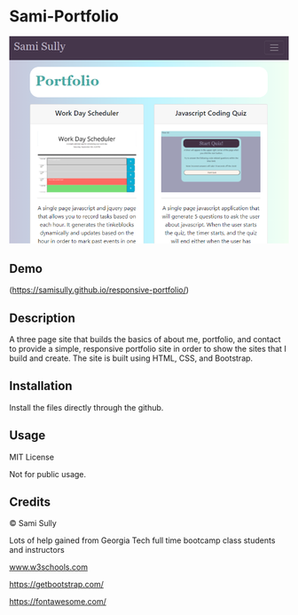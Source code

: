 # Sami-Portfolio

![Image of Screenshot](./assets/SamiPortfolioDemo.png)


## Demo
(https://samisully.github.io/responsive-portfolio/)

## Description 

A three page site that builds the basics of about me, portfolio, and contact to provide a simple, responsive portfolio site in order to show the sites that I build and create.
The site is built using HTML, CSS, and Bootstrap.


## Installation

Install the files directly through the github.

## Usage

MIT License

Not for public usage.

## Credits

© Sami Sully

Lots of help gained from Georgia Tech full time bootcamp class students and instructors

www.w3schools.com

https://getbootstrap.com/

https://fontawesome.com/